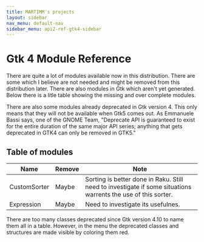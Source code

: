 ```yaml
---
title: MARTIMM's projects
layout: sidebar
nav_menu: default-nav
sidebar_menu: api2-ref-gtk4-sidebar
---
```


# Gtk 4 Module Reference

There are quite a lot of modules available now in this distribution. There are some which I believe are not needed and might be removed from this distribution later. There are also modules in Gtk which aren't yet generated. Below there is a litle table showing the missing and over complete modules.

There are also some modules already deprecated in Gtk version 4. This only means that they will not be available when Gtk5 comes out. As Emmanuele Bassi says, one of the GNOME Team,
  "Deprecate API is guaranteed to exist for the entire duration of the same major API series; anything that gets deprecated in GTK4 can only be removed in GTK5."

## Table of modules

| Name | Remove | Note |
|-|-|-|
CustomSorter | Maybe | Sorting is better done in Raku. Still need to investigate if some situations warrents the use of this sorter.
Expression | Maybe | Need to investigate its usefulnes.

<p/>
There are too many classes deprecated since Gtk version 4.10 to name them all in a table. However, in the menu the deprecated classes and structures are made visible by coloring them red.

